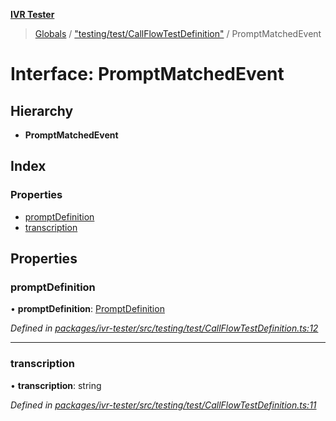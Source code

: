 **[IVR Tester](../README.md)**

> [Globals](../README.md) / ["testing/test/CallFlowTestDefinition"](../modules/_testing_test_callflowtestdefinition_.md) / PromptMatchedEvent

# Interface: PromptMatchedEvent

## Hierarchy

* **PromptMatchedEvent**

## Index

### Properties

* [promptDefinition](_testing_test_callflowtestdefinition_.promptmatchedevent.md#promptdefinition)
* [transcription](_testing_test_callflowtestdefinition_.promptmatchedevent.md#transcription)

## Properties

### promptDefinition

•  **promptDefinition**: [PromptDefinition](_testing_test_conditions_promptdefinition_.promptdefinition.md)

*Defined in [packages/ivr-tester/src/testing/test/CallFlowTestDefinition.ts:12](https://github.com/SketchingDev/ivr-tester/blob/8e79354/packages/ivr-tester/src/testing/test/CallFlowTestDefinition.ts#L12)*

___

### transcription

•  **transcription**: string

*Defined in [packages/ivr-tester/src/testing/test/CallFlowTestDefinition.ts:11](https://github.com/SketchingDev/ivr-tester/blob/8e79354/packages/ivr-tester/src/testing/test/CallFlowTestDefinition.ts#L11)*
